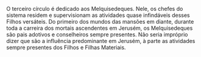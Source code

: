 ﻿O terceiro círculo é dedicado aos Melquisedeques. Nele, os chefes do sistema residem e supervisionam as atividades quase infindáveis desses Filhos versáteis. Do primeiro dos mundos das mansões em diante, durante toda a carreira dos mortais ascendentes em Jerusém, os Melquisedeques são pais adotivos e conselheiros sempre presentes. Não seria impróprio dizer que são a influência predominante em Jerusém, à parte as atividades sempre presentes dos Filhos e Filhas Materiais.